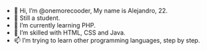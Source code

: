 - 👋 Hi, I’m @onemorecooder, My name is Alejandro, 22.
- 👀 Still a student.
- 🌱 I’m currently learning PHP.
- 💞️ I’m skilled with HTML, CSS and Java.
- 📫 I’m trying to learn other programming languages, step by step.




